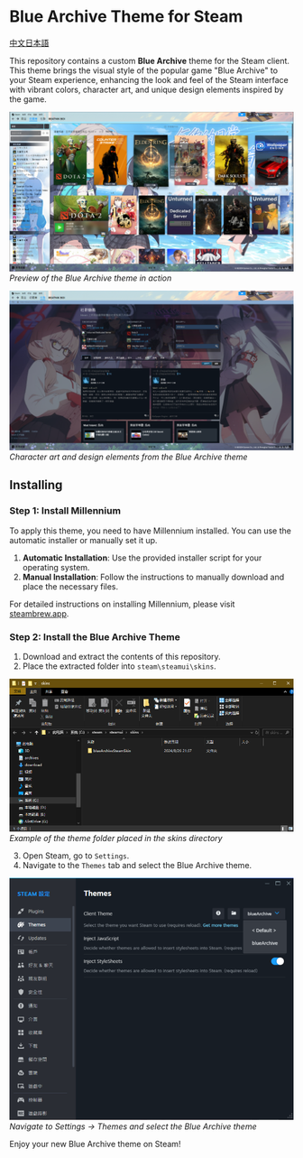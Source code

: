 # Blue Archive Theme for Steam

[中文](./README_zh.md)[日本語](./README_jp.md)

This repository contains a custom **Blue Archive** theme for the Steam client. This theme brings the visual style of the popular game "Blue Archive" to your Steam experience, enhancing the look and feel of the Steam interface with vibrant colors, character art, and unique design elements inspired by the game.

![Preview Image 1](./imgs/sample1.png)  
*Preview of the Blue Archive theme in action*  

![Preview Image 2](./imgs/sample2.png)  
*Character art and design elements from the Blue Archive theme*

## Installing

### Step 1: Install Millennium

To apply this theme, you need to have Millennium installed. You can use the automatic installer or manually set it up.

1. **Automatic Installation**: Use the provided installer script for your operating system.
2. **Manual Installation**: Follow the instructions to manually download and place the necessary files.

For detailed instructions on installing Millennium, please visit [steambrew.app](https://steambrew.app/).

### Step 2: Install the Blue Archive Theme

1. Download and extract the contents of this repository.
2. Place the extracted folder into `steam\steamui\skins`.

![Installation Image](./imgs/sample3.png)  
*Example of the theme folder placed in the skins directory*

3. Open Steam, go to `Settings`.
4. Navigate to the `Themes` tab and select the Blue Archive theme.

![Settings Image](./imgs/sample4.png)  
*Navigate to Settings -> Themes and select the Blue Archive theme*

Enjoy your new Blue Archive theme on Steam!
